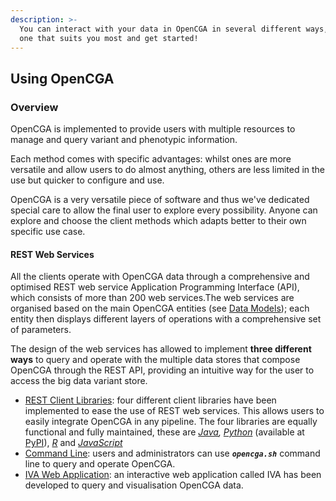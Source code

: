 ```yaml
---
description: >-
  You can interact with your data in OpenCGA in several different ways, find the
  one that suits you most and get started!
---
```


## Using OpenCGA

### Overview <a id="UsingOpenCGA-RESTfulWebServices"></a>

OpenCGA is implemented to provide users with multiple resources to manage and query variant and phenotypic information.

Each method comes with specific advantages: whilst ones are more versatile and allow users to do almost anything, others are less limited in the use but quicker to configure and use.

OpenCGA is a very versatile piece of software and thus we've dedicated special care to allow the final user to explore every possibility. Anyone can explore and choose the client methods which adapts better to their own specific use case.

#### REST Web Services

All the clients operate with OpenCGA data through a comprehensive and optimised REST web service Application Programming Interface \(API\), which consists of more than 200 web services.The web services are organised based on the main OpenCGA entities \(see [Data Models](../../overview/data-models/)\); each entity then displays  different layers of operations with a comprehensive set of parameters. 


The design of the web services has allowed to implement **three different ways** to query and operate with the multiple data stores that compose OpenCGA through the REST API, providing an intuitive way for the user to access the big data variant store.

* [REST Client Libraries](https://app.gitbook.com/@opencb/s/opencga/~/drafts/-MgLnDk3roHbBW3IRKmL/manual/using-opencga/client-libraries): four different client libraries have been implemented to ease the use of REST web services. This allows users to easily integrate OpenCGA in any pipeline. The four libraries are equally functional and fully maintained, these are [_Java_](http://docs.opencb.org/display/opencga/Java)_,_ [_Python_](http://docs.opencb.org/display/opencga/Python) \(available at [PyPI](https://pypi.org/project/pyopencga/)\), [_R_](http://docs.opencb.org/display/opencga/R) and [_JavaScript_](http://docs.opencb.org/display/opencga/JavaScript)
* [Command Line](http://docs.opencb.org/display/opencga/Command+Line): users and administrators can use _**`opencga.sh`**_ command line to query and operate OpenCGA. 
* [IVA Web Application](http://docs.opencb.org/display/opencga/IVA+Web+App): an interactive web application called IVA has been developed to query and visualisation OpenCGA data.


